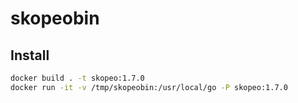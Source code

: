# skopeobin

## Install

```bash
docker build . -t skopeo:1.7.0
docker run -it -v /tmp/skopeobin:/usr/local/go -P skopeo:1.7.0
```
